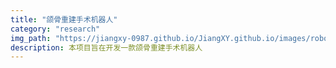 ```yaml
---
title: "颌骨重建手术机器人"
category: "research"
img_path: "https://jiangxy-0987.github.io/JiangXY.github.io/images/robot.png"
description: 本项目旨在开发一款颌骨重建手术机器人
---
```


